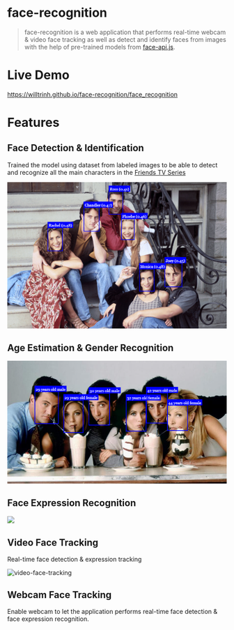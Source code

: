 # face-recognition
> face-recognition is a web application that performs real-time webcam & video face tracking as well as detect and identify faces from images with the help of pre-trained models from [face-api.js](https://github.com/justadudewhohacks/face-api.js).

# Live Demo
https://willtrinh.github.io/face-recognition/face_recognition

# Features
## Face Detection & Identification
Trained the model using dataset from labeled images to be able to detect and recognize all the main characters in the [Friends TV Series](https://www.imdb.com/title/tt0108778/?ref_=nv_sr_srsg_0)

<img src="/public/examples/face-detection.png?raw=true">

## Age Estimation & Gender Recognition
<img src="/public/examples/age.png?raw=true">

## Face Expression Recognition
<img src="/public/examples/collage.png?raw=true">

## Video Face Tracking
Real-time face detection & expression tracking

![video-face-tracking](https://raw.githubusercontent.com/willtrinh/face-recognition/master/public/examples/video-face-tracking.gif)

## Webcam Face Tracking
Enable webcam to let the application performs real-time face detection & face expression recognition.
